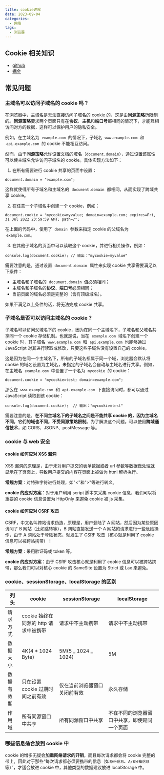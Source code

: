 ```yaml
---
title: cookie详解
date: 2023-09-04
categories:
  - 网络
tags:
  - 浏览器
---
```


## Cookie 相关知识

- [github](https://github.com/mqyqingfeng/Blog/issues/157)
- [掘金](https://segmentfault.com/a/1190000038824618#item-2-3)

## 常见问题

### 主域名可以访问子域名的 cookie 吗？

在浏览器中，主域名是无法直接访问子域名的 cookie 的，这是由**同源策略**所限制的。**同源策略**要求两个页面只有在**协议**、**主机**和**端口号**都相同的情况下，才能互相访问对方的数据，这样可以保护用户的隐私安全。

例如，在主域名为  `example.com`  的情况下，子域名  `www.example.com`  和  `api.example.com`  的 cookie 不能相互访问。

然而，由于**同源策略**允许设置文档的域名（`document.domain`），通过设置该属性可以使主域名允许访问子域名的 cookie。具体实现方法如下：

1.  在所有需要进行 cookie 共享的页面中设置：

```
document.domain = "example.com";
```

这样就使得所有子域名和主域名的  `document.domain`  都相同，从而实现了跨域共享 cookie。

2.  在任意一个子域名中创建一个 cookie，例如：

```
document.cookie = "mycookie=myvalue; domain=example.com; expires=Fri, 31 Jul 2022 23:59:59 GMT; path=/";
```

在上面的代码中，使用了  `domain`  参数来指定 cookie 的父域名为  `example.com`。

3.  在其他子域名的页面中可以读取这个 cookie，并进行相关操作，例如：

```
console.log(document.cookie); // 输出："mycookie=myvalue"
```

需要注意的是，通过设置  `document.domain`  属性来实现 cookie 共享需要满足以下条件：

- 主域名和子域名的  `document.domain`  值必须相同；
- 主域名和子域名的**协议**、**端口号**必须相同；
- 当前页面的域名必须是完整的（含有顶级域名）。

如果不满足以上条件的话，将无法完成 cookie 共享。

### 子域名是否可以访问主域名的 cookie？

子域名可以访问父域名下的 cookie，因为在同一个主域名下，子域名和父域名共享同一个 cookie 存储机制。也就是说，当在  `example.com`  域名下创建一个 cookie 时，其子域名  `www.example.com`  和  `api.example.com`  也能够通过 JavaScript 对其进行读取或修改，只要这些子域名没有设置自己的 cookie。

这是因为在同一个主域名下，所有的子域名都属于同一个域，浏览器会默认将 cookie 的域名设置为主域名，未指定的子域名会自动与主域名进行共享。例如，在主域名  `example.com`  中设置了一个名为  `mycookie`  的 cookie：

```
document.cookie = "mycookie=test; domain=example.com";
```

那么在  `www.example.com`  和  `api.example.com`  下直接访问时，都可以通过 JavaScript 读取到该 cookie：

```
console.log(document.cookie);  // 输出："mycookie=test"
```

需要注意的是，**在不同主域名下的子域名之间是不能共享 cookie 的，因为主域名不同，它们的域也不同，不受同源策略限制**。为了解决这个问题，可以使用**跨域通信技术**，如 CORS、JSONP、postMessage 等。

### cookie 与 web 安全

#### cookie 如何应对 XSS 漏洞

XSS 漏洞的原理是，由于未对用户提交的表单数据或者 url 参数等数据做处理就显示在了页面上，导致用户提交的内容在页面上被做为 html 解析执行。

**常规方案**：对特殊字符进行处理，如"<"和">"等进行转义。

**cookie 的应对方案**：对于用户利用 script 脚本来采集 cookie 信息，我们可以将重要的 cookie 信息设置为 HttpOnly 来避免 cookie 被 js 采集。

#### cookie 如何应对 CSRF 攻击

CSRF，中文名叫跨站请求伪造，原理是，用户登陆了 A 网站，然后因为某些原因访问了 B 网站（比如跳转等），B 网站直接发送一个 A 网站的请求进行一些危险操作，由于 A 网站处于登陆状态，就发生了 CSRF 攻击（核心就是利用了 cookie 信息可以被跨站携带）！

**常规方案**：采用验证码或 token 等。

**cookie 的应对方案**：由于 CSRF 攻击核心就是利用了 cookie 信息可以被跨站携带，那么我们可以对核心 cookie 的 SameSite 设置为 Strict 或 Lax 来避免。

### cookie、sessionStorage、localStorage 的区别

| 列头       | cookie                                | sessionStorage               | localStorage                                 |
| ---------- | ------------------------------------- | ---------------------------- | -------------------------------------------- |
| 请求方式   | cookie 始终在同源的 http 请求中被携带 | 请求中不主动携带             | 请求中不主动携带                             |
| 数据大小   | 4K(4 \* 1024 Byte)                    | 5M(5 _ 1024 _ 1024)          | 5M                                           |
| 数据有效期 | 只在设置 cookie 过期时间之前有效      | 仅在当前浏览器窗口关闭前有效 | 永久存储                                     |
| 作用域     | 所有同源窗口中共享                    | 所有同源窗口中共享           | 不在不同的浏览器窗口中共享，即使是同一个页面 |

### 哪些信息适合放到 cookie 中

cookie 的增多无疑会**加重网络请求的开销**，而且每次请求都会将 cookie 完整的带上，因此对于那些“每次请求都必须要携带的信息（如`身份信息`、`A/B分桶信息`等）”，才适合放进 cookie 中，其他类型的数据建议放进 localStorage 中。
